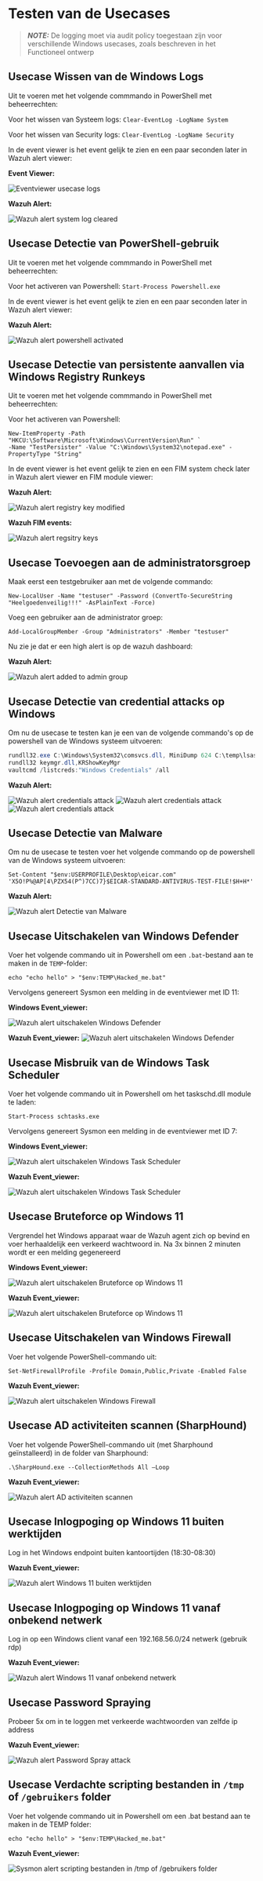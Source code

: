 # Testen van de Usecases

> **_NOTE:_** De logging moet via audit policy toegestaan zijn voor verschillende Windows usecases, zoals beschreven in het Functioneel ontwerp

## Usecase Wissen van de Windows Logs

Uit te voeren met het volgende commmando in PowerShell met beheerrechten: 

Voor het wissen van Systeem logs:
 `Clear-EventLog -LogName System`


Voor het wissen van Security logs: 
`Clear-EventLog -LogName Security`

In de event viewer is het event gelijk te zien en een paar seconden later in Wazuh alert viewer:

**Event Viewer:**

![Eventviewer usecase logs](/img/usecases/event_viewer_system_log_cleared.png)

**Wazuh Alert:**

![Wazuh alert system log cleared](/img/usecases/wazuh_alert_system_log_cleared.png)

## Usecase Detectie van PowerShell-gebruik

Uit te voeren met het volgende commmando in PowerShell met beheerrechten: 

Voor het activeren van Powershell:
 `Start-Process Powershell.exe`

In de event viewer is het event gelijk te zien en een paar seconden later in Wazuh alert viewer:

**Wazuh Alert:**

![Wazuh alert powershell activated](/img/usecases/wazuh_alert_powershell_activated.png)

## Usecase Detectie van persistente aanvallen via Windows Registry Runkeys

Uit te voeren met het volgende commmando in PowerShell met beheerrechten: 

Voor het activeren van Powershell:
 ```
 New-ItemProperty -Path "HKCU:\Software\Microsoft\Windows\CurrentVersion\Run" `
 -Name "TestPersister" -Value "C:\Windows\System32\notepad.exe" -PropertyType "String"
 ```

In de event viewer is het event gelijk te zien en een FIM system check later in Wazuh alert viewer en FIM module viewer:

**Wazuh Alert:**

![Wazuh alert registry key modified](/img/usecases/wazuh_alert_registry_key_modified.png)

**Wazuh FIM events:**

![Wazuh alert regsitry keys](/img/usecases/wazuh_alert_viewer_registry.png)

## Usecase Toevoegen aan de administratorsgroep

Maak eerst een testgebruiker aan met de volgende commando: 

`New-LocalUser -Name "testuser" -Password (ConvertTo-SecureString "Heelgoedenveilig!!!" -AsPlainText -Force)` 

Voeg een gebruiker aan de administrator groep: 

`Add-LocalGroupMember -Group "Administrators" -Member "testuser" `

Nu zie je dat er een high alert is op de wazuh dashboard: 

**Wazuh Alert:**

![Wazuh alert added to admin group](/img/usecases/wazuh_alert_adding_admin_groep.png)

## Usecase Detectie van credential attacks op Windows

Om nu de usecase te testen kan je een van de volgende commando's op de powershell van de Windows systeem uitvoeren: 

```powershell
rundll32.exe C:\Windows\System32\comsvcs.dll, MiniDump 624 C:\temp\lsass.dmp full 
rundll32 keymgr.dll,KRShowKeyMgr 
vaultcmd /listcreds:"Windows Credentials" /all 
``` 

**Wazuh Alert:**

![Wazuh alert credentials attack](/img/usecases/wazuh_alert_credentials_attack.png)
![Wazuh alert credentials attack](/img/usecases/wazuh_alert_credentials_attack_2.png)
![Wazuh alert credentials attack](/img/usecases/wazuh_alert_credentials_attack_3.png)

## Usecase Detectie van Malware

Om nu de usecase te testen voer het volgende commando op de powershell van de Windows systeem uitvoeren: 

```
Set-Content "$env:USERPROFILE\Desktop\eicar.com" 'X5O!P%@AP[4\PZX54(P^)7CC)7}$EICAR-STANDARD-ANTIVIRUS-TEST-FILE!$H+H*' 
```

**Wazuh Alert:**

![Wazuh alert Detectie van Malware](/img/usecases/wazuh_alert_ongewenste_software.png)

## Usecase Uitschakelen van Windows Defender

Voer het volgende commando uit in Powershell om een `.bat`-bestand aan te maken in de `TEMP`-folder: 

`echo "echo hello" > "$env:TEMP\Hacked_me.bat" `

Vervolgens genereert Sysmon een melding in de eventviewer met ID 11: 

**Windows Event_viewer:**

![Wazuh alert uitschakelen Windows Defender](/img/usecases/wazuh_alert_uitschakelen_windows_defender.png)

**Wazuh Event_viewer:**
![Wazuh alert uitschakelen Windows Defender](/img/usecases/wazuh_alert_uitschakelen_windows_defender_2.png)


## Usecase Misbruik van de Windows Task Scheduler 

Voer het volgende commando uit in Powershell om het taskschd.dll module te laden: 

`Start-Process schtasks.exe `

Vervolgens genereert Sysmon een melding in de eventviewer met ID 7: 

**Windows Event_viewer:**

![Wazuh alert uitschakelen Windows Task Scheduler](/img/usecases/event_viewer_task_scheduler.png)

**Wazuh Event_viewer:**

![Wazuh alert uitschakelen Windows Task Scheduler](/img/usecases/wazuh_alert_task_scheduler.png)

## Usecase Bruteforce op Windows 11

Vergrendel het Windows apparaat waar de Wazuh agent zich op bevind en voer herhaaldelijk een verkeerd wachtwoord in. Na 3x binnen 2 minuten wordt er een melding gegenereerd

**Windows Event_viewer:**

![Wazuh alert uitschakelen Bruteforce op Windows 11](/img/usecases/event_viewer_brute_force.png)

**Wazuh Event_viewer:**

![Wazuh alert uitschakelen Bruteforce op Windows 11](/img/usecases/wazuh_alert_brute_force.png)

## Usecase Uitschakelen van Windows Firewall

Voer het volgende PowerShell-commando uit: 

`Set-NetFirewallProfile -Profile Domain,Public,Private -Enabled False` 

**Wazuh Event_viewer:**

![Wazuh alert uitschakelen Windows Firewall](/img/usecases/wazuh_alert_windows_firewall.png)

## Usecase AD activiteiten scannen (SharpHound)

Voer het volgende PowerShell-commando uit (met Sharphound geïnstalleerd) in de folder van Sharphound: 

`.\SharpHound.exe --CollectionMethods All –Loop`

**Wazuh Event_viewer:**

![Wazuh alert AD activiteiten scannen](/img/usecases/wazuh_alert_AD_Scanning.png)

## Usecase Inlogpoging op Windows 11 buiten werktijden

Log in het Windows endpoint buiten kantoortijden (18:30-08:30)

**Wazuh Event_viewer:**

![Wazuh alert Windows 11 buiten werktijden](/img/usecases/wazuh_alert_buiten_kantoortijden.png)

## Usecase Inlogpoging op Windows 11 vanaf onbekend netwerk

Log in op een Windows client vanaf een 192.168.56.0/24 netwerk (gebruik rdp) 

**Wazuh Event_viewer:**

![Wazuh alert Windows 11 vanaf onbekend netwerk](/img/usecases/wazuh_alert_vcts.png)

## Usecase Password Spraying

Probeer 5x om in te loggen met verkeerde wachtwoorden van zelfde ip address  

**Wazuh Event_viewer:**

![Wazuh alert Password Spray attack](/img/usecases/wazuh_alert_password_spray.png)

## Usecase Verdachte scripting bestanden in `/tmp` of `/gebruikers` folder

Voer het volgende commando uit in Powershell om een .bat bestand aan te maken in de TEMP folder: 

`echo "echo hello" > "$env:TEMP\Hacked_me.bat"` 

**Wazuh Event_viewer:**

![Sysmon alert scripting bestanden in `/tmp` of `/gebruikers` folder](/img/usecases/sysmon_alert_scripting_temp.png)
